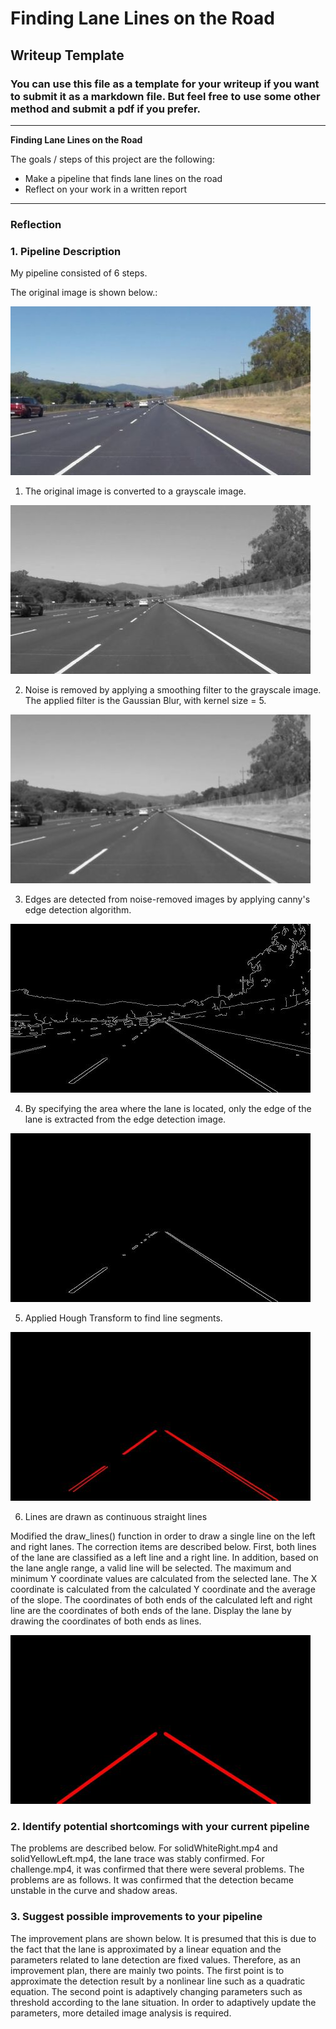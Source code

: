 # **Finding Lane Lines on the Road** 

## Writeup Template

### You can use this file as a template for your writeup if you want to submit it as a markdown file. But feel free to use some other method and submit a pdf if you prefer.

---

**Finding Lane Lines on the Road**

The goals / steps of this project are the following:
* Make a pipeline that finds lane lines on the road
* Reflect on your work in a written report


[//]: # (Image References)

[image0]: ./report/ori.jpg "Original"
[image1]: ./report/gray.jpg "Grayscale"
[image2]: ./report/blur.jpg "Blur"
[image3]: ./report/edge.jpg "Edge"
[image4]: ./report/mask.jpg "Mask"
[image5]: ./report/hough.jpg "Hough"
[image6]: ./report/lines.jpg "Lines"

---

### Reflection


### 1. Pipeline Description

My pipeline consisted of 6 steps.

The original image is shown below.:

![alt text][image0]

1. The original image is converted to a grayscale image.

![alt text][image1]

2. Noise is removed by applying a smoothing filter to the grayscale image.  The applied filter is the Gaussian Blur, with kernel size = 5.

![alt text][image2]

3. Edges are detected from noise-removed images by applying canny's edge detection algorithm.

![alt text][image3]

4. By specifying the area where the lane is located, only the edge of the lane is extracted from the edge detection image.

![alt text][image4]

5. Applied Hough Transform to find line segments.

![alt text][image5]

6. Lines are drawn as continuous straight lines

Modified the draw_lines() function in order to draw a single line on the left and right lanes. 
The correction items are described below.
 First, both lines of the lane are classified as a left line and a right line. In addition, based on the lane angle range, a valid line will be selected. The maximum and minimum Y coordinate values are calculated from the selected lane. The X coordinate is calculated from the calculated Y coordinate and the average of the slope. The coordinates of both ends of the calculated left and right line are the coordinates of both ends of the lane. Display the lane by drawing the coordinates of both ends as lines.

![alt text][image6]

### 2. Identify potential shortcomings with your current pipeline

The problems are described below.
For solidWhiteRight.mp4 and solidYellowLeft.mp4, the lane trace was stably confirmed. For challenge.mp4, it was confirmed that there were several problems. The problems are as follows. It was confirmed that the detection became unstable in the curve and shadow areas. 



### 3. Suggest possible improvements to your pipeline

The improvement plans are shown below.
It is presumed that this is due to the fact that the lane is approximated by a linear equation and the parameters related to lane detection are fixed values. Therefore, as an improvement plan, there are mainly two points. 
The first point is to approximate the detection result by a nonlinear line such as a quadratic equation.
The second point is adaptively changing parameters such as threshold according to the lane situation. In order to adaptively update the parameters, more detailed image analysis is required.
